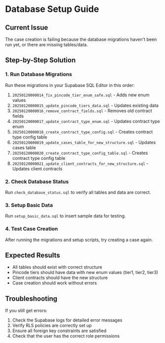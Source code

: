 # Database Setup Guide

## Current Issue
The case creation is failing because the database migrations haven't been run yet, or there are missing tables/data.

## Step-by-Step Solution

### 1. Run Database Migrations
Run these migrations in your Supabase SQL Editor in this order:

1. `20250120000014_fix_pincode_tier_enum_safe.sql` - Adds new enum values
2. `20250120000015_update_pincode_tiers_data.sql` - Updates existing data
3. `20250120000016_remove_contract_fields.sql` - Removes old contract fields
4. `20250120000017_update_contract_type_enum.sql` - Updates contract type enum
5. `20250120000018_create_contract_type_config.sql` - Creates contract type config table
6. `20250120000019_update_cases_table_for_new_structure.sql` - Updates cases table
7. `20250120000020_create_contract_type_config_table.sql` - Creates contract type config table
8. `20250120000021_update_client_contracts_for_new_structure.sql` - Updates client contracts

### 2. Check Database Status
Run `check_database_status.sql` to verify all tables and data are correct.

### 3. Setup Basic Data
Run `setup_basic_data.sql` to insert sample data for testing.

### 4. Test Case Creation
After running the migrations and setup scripts, try creating a case again.

## Expected Results
- All tables should exist with correct structure
- Pincode tiers should have data with new enum values (tier1, tier2, tier3)
- Client contracts should have the new structure
- Case creation should work without errors

## Troubleshooting
If you still get errors:
1. Check the Supabase logs for detailed error messages
2. Verify RLS policies are correctly set up
3. Ensure all foreign key constraints are satisfied
4. Check that the user has the correct role permissions
